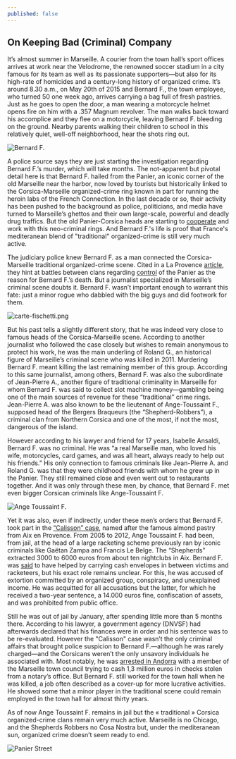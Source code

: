```yaml
---
published: false
---
```





## On Keeping Bad (Criminal) Company

It’s almost summer in Marseille. A courier from the town hall’s sport offices arrives at work near the Velodrome, the renowned soccer stadium in a city famous for its team as well as its passionate supporters—but also for its high-rate of homicides and a century-long history of organized crime. It’s around 8.30 a.m., on May 20th of 2015 and Bernard F., the town employee, who turned 50 one week ago, arrives carrying a bag full of fresh pastries. Just as he goes to open the door, a man wearing a motorcycle helmet opens fire on him with a .357 Magnum revolver. The man walks back toward his accomplice and they flee on a motorcycle, leaving Bernard F. bleeding on the ground. Nearby parents walking their children to school in this relatively quiet, well-off neighborhood, hear the shots ring out. 

![Bernard F.]({{site.baseurl}}/_posts/PortraitF.png)


A police source says they are just starting the investigation regarding Bernard F.’s murder, which will take months. The not-apparent but pivotal detail here is that Bernard F. hailed from the Panier, an iconic corner of the old Marseille near the harbor, now loved by tourists but historically linked to the Corsica-Marseille organized-crime ring known in part for running the heroin labs of the French Connection. In the last decade or so, their activity has been pushed to the background as police, politicians, and media have turned to Marseille’s ghettos and their own large-scale, powerful and deadly drug traffics. But the old Panier-Corsica heads are starting to [cooperate](http://www.laprovence.com/article/actualites/3490484/marseille-linquietante-alliance-du-milieu-et-des-bandits-des-cites.html) and work with this neo-criminal rings. And Bernard F.'s life is proof that France's mediteranean blend of "traditional" organized-crime is still very much active. 


The judiciary police knew Bernard F. as a man connected the Corsica-Marseille traditional organized-crime scene. Cited in a La Provence [article](http://www.laprovence.com/article/actualites/3412605/marseille-execution-sur-le-chemin-de-lecole.html), they hint at battles between clans regarding [control](http://www.leparisien.fr/espace-premium/actu/abattu-pres-du-stade-velodrome-20-05-2015-4785717.php) of the Panier as the reason for Bernard F.’s death. But a journalist specialized in Marseille’s criminal scene doubts it. Bernard F. wasn’t important enough to warrant this fate: just a minor rogue who dabbled with the big guys and did footwork for them. 

![carte-fischetti.png]({{site.baseurl}}/_posts/carte-fischetti.png)


But his past tells a slightly different story, that he was indeed very close to famous heads of the Corsica-Marseille scene. According to another journalist who followed the case closely but wishes to remain anonymous to protect his work, he was the main underling of Roland G., an historical figure of Marseille’s criminal scene who was killed in 2011. Murdering Bernard F. meant killing the last remaining member of this group. According to this same journalist, among others, Bernard F. was also the subordinate of Jean-Pierre A., another figure of traditional criminality in Marseille for whom Bernard F. was said to collect slot machine money—gambling being one of the main sources of revenue for these “traditional” crime rings. Jean-Pierre A. was also known to be the lieutenant of Ange-Toussaint F., supposed head of the Bergers Braqueurs (the “Shepherd-Robbers”), a criminal clan from Northern Corsica and one of the most, if not the most, dangerous of the island.
  
 
However according to his lawyer and friend for 17 years, Isabelle Ansaldi, Bernard F. was no criminal. He was “a real Marseille man, who loved his wife, motorcycles, card games, and was all heart, always ready to help out his friends.” His only connection to famous criminals like Jean-Pierre A. and Roland G. was that they were childhood friends with whom he grew up in the Panier. They still remained close and even went out to restaurants together. And it was only through these men, by chance, that Bernard F. met even bigger Corsican criminals like Ange-Toussaint F.

![Ange Toussaint F.]({{site.baseurl}}/_posts/PortraitA.png)

 
Yet it was also, even if indirectly, under these men’s orders that Bernard F. took part in the [“Calisson” case](http://www.lexpress.fr/actualite/societe/aix-en-provence-la-rancon-de-la-pegre_1225322.html), named after the famous almond pastry from Aix en Provence. From 2005 to 2012, Ange Toussaint F. had been, from jail, at the head of a large racketing scheme previously ran by iconic criminals like Gaëtan Zampa and Francis Le Belge. The “Shepherds” extracted 3000 to 6000 euros from about ten nightclubs in Aix. Bernard F. was [said](http://www.laprovence.com/article/actualites/3412392/execution-sur-le-chemin-de-lecole-a-marseille.html) to have helped by carrying cash envelopes in between victims and racketeers, but his exact role remains unclear. For this, he was accused of extortion committed by an organized group, conspiracy, and unexplained income. He was acquitted for all accusations but the latter, for which he received a two-year sentence, a 14.000 euros fine, confiscation of assets, and was prohibited from public office.
 
 
Still he was out of jail by January, after spending little more than 5 months there. According to his lawyer, a government agency (DNVSF) had afterwards declared that his finances were in order and his sentence was to be re-evaluated. However the "Calisson" case wasn’t the only criminal affairs that brought police suspicion to Bernard F.—although he was rarely charged—and the Corsicans weren’t the only unsavory individuals he associated with. Most notably, he was [arrested in Andorra](http://www.lamarseillaise.fr/marseille/faits-divers-justice/38939-petit-ber-bandit-coursier-de-la-mairie-a-ete-abattu) with a member of the Marseille town council trying to cash 1,3 million euros in checks stolen from a notary’s office. But Bernard F. still worked for the town hall when he was killed, a job often described as a cover-up for more lucrative activities. He showed some that a minor player in the traditional scene could remain employed in the town hall for almost thirty years.

 
As of now Ange Toussaint F. remains in jail but the « traditional » Corsica organized-crime clans remain very much active. Marseille is no Chicago, and the Shepherds Robbers no Cosa Nostra but, under the mediteranean sun, organized crime doesn’t seem ready to end.

![Panier Street]({{site.baseurl}}/_posts/Rue_Panier_Marseille-1.png)
